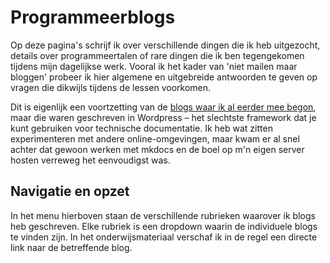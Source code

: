 # Programmeerblogs

Op deze pagina's schrijf ik over verschillende dingen die ik heb uitgezocht, details over programmeertalen of rare dingen die ik ben tegengekomen tijdens mijn dagelijkse werk. Vooral ik het kader van 'niet mailen maar bloggen' probeer ik hier algemene en uitgebreide antwoorden te geven op vragen die dikwijls tijdens de lessen voorkomen.

Dit is eigenlijk een voortzetting van de [blogs waar ik al eerder mee begon](https://www.bartbarnard.nl/blog/category/techniek/), maar die waren geschreven in Wordpress – het slechtste framework dat je kunt gebruiken voor technische documentatie. Ik heb wat zitten experimenteren met andere online-omgevingen, maar kwam er al snel achter dat gewoon werken met mkdocs en de boel op m'n eigen server hosten verreweg het eenvoudigst was.

## Navigatie en opzet

In het menu hierboven staan de verschillende rubrieken waarover ik blogs heb geschreven. Elke rubriek is een dropdown waarin de individuele blogs te vinden zijn. In het onderwijsmateriaal verschaf ik in de regel een directe link naar de betreffende blog.